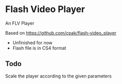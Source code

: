 Flash Video Player
==================

An FLV Player

Based on https://github.com/cpak/flash-video_player 

- Unfinished for now
- Flash file is in CS4 format

Todo
--------
Scale the player according to the given parameters